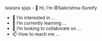  isisisns  sjsjs - 👋 Hi, I’m @Saikrishna-Sureify
- 👀 I’m interested in ...
- 🌱 I’m currently learning ...
- 💞️ I’m looking to collaborate on ...
- 📫 How to reach me ...

<!---
Saikrishna-Sureify/Saikrishna-Sureify is a ✨ special ✨ repository because its `README.md` (this file) appears on your GitHub profile.
You can click the Preview link to take a look at your changes.
--->
